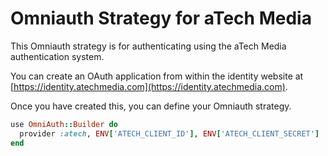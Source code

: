 # Omniauth Strategy for aTech Media

This Omniauth strategy is for authenticating using the aTech Media 
authentication system. 

You can create an OAuth application from within the identity website at
[https://identity.atechmedia.com](https://identity.atechmedia.com).

Once you have created this, you can define your Omniauth strategy.

```ruby
use OmniAuth::Builder do
  provider :atech, ENV['ATECH_CLIENT_ID'], ENV['ATECH_CLIENT_SECRET']
end
```
